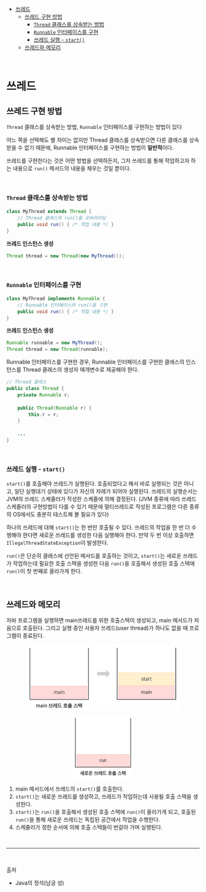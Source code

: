 - [쓰레드](#쓰레드)
  - [쓰레드 구현 방법](#쓰레드-구현-방법)
    - [`Thread` 클래스를 상속받는 방법](#thread-클래스를-상속받는-방법)
    - [`Runnable` 인터페이스를 구현](#runnable-인터페이스를-구현)
    - [쓰레드 실행 - `start()`](#쓰레드-실행---start)
  - [쓰레드와 메모리](#쓰레드와-메모리)

<br/>

# 쓰레드

## 쓰레드 구현 방법
`Thread` 클래스를 상속받는 방법, `Runnable` 인터페이스를 구현하는 방법이 있다

어느 쪽을 선택해도 별 차이는 없지만 Thread 클래스를 상속받으면 다른 클래스를 상속받을 수 없기 때문에, Runnable 인터페이스를 구현하는 방법이 **일반적**이다.

쓰레드를 구현한다는 것은 어떤 방법을 선택하든지, 그저 쓰레드를 통해 작업하고자 하는 내용으로 `run()` 메서드의 내용을 채우는 것일 뿐이다.

<br/>

### `Thread` 클래스를 상속받는 방법
```java
class MyThread extends Thread {
    // Thread 클래스의 run()을 오버라이딩
    public void run() { /* 작업 내용 */ }
}
```

**쓰레드 인스턴스 생성**

```java
Thread thread = new Thread(new MyThread());
```

<br/>

### `Runnable` 인터페이스를 구현
```java
class MyThread implements Runnable {
    // Runnable 인터페이스의 run()을 구현
    public void run() { /* 작업 내용 */ }
}
```

**쓰레드 인스턴스 생성**

```java
Runnable runnable = new MyThread();
Thread thread = new Thread(runnable);
```

Runnable 인터페이스를 구현한 경우, Runnable 인터페이스를 구현한 클래스의 인스턴스를 Thread 클래스의 생성자 매개변수로 제공해야 한다.
```java
// Thread 클래스
public class Thread {
    private Runnable r;

    public Thread(Runnable r) {
        this.r = r;
    }

    ...
}
```

<br/>

### 쓰레드 실행 - `start()`

`start()`를 호출해야 쓰레드가 실행된다. 호출되었다고 해서 바로 실행되는 것은 아니고, 일단 실행대기 상테에 있다가 자신의 차례가 되어야 실행된다.
쓰레드의 실행순서는 JVM의 쓰레드 스케줄러가 작성한 스케줄에 의해 결정된다. (JVM 종류에 따라 쓰레드 스케줄러의 구현방법이 다를 수 있기 때문에 멀티쓰레드로 작성된 프로그램은 다른 종류의 OS에서도 충분히 테스트해 볼 필요가 있다)

하나의 쓰레드에 대해 `start()`는 한 번만 호출될 수 있다. 쓰레드의 작업을 한 번 더 수행해야 한다면 새로운 쓰레드를 생성한 다음 실행해야 한다. 만약 두 번 이상 호출하면 `IllegalThreadStateException`이 발생한다.

`run()`은 단순히 클래스에 선언된 메서드를 호출하는 것이고, `start()`는 새로운 쓰레드가 작업하는데 필요한 호출 스택을 생성한 다음 `run()`을 호출해서 생성된 호출 스택에 `run()`이 첫 번째로 올라가게 한다.

<br/>

## 쓰레드와 메모리

자바 프로그램을 실행하면 main쓰레드를 위한 호출스택이 생성되고, main 메서드가 처음으로 호출된다. 그리고 실행 중인 사용자 쓰레드(user thread)가 하나도 없을 때 프로그램이 종료된다.

<p align="center">
    <img src="../image/thread_main_thread_call_stack.png"  width="400" height="auto">
</p>

<p align="center">
    <img src="../image/thread_new_thread_call_stack.png"  width="160" height="auto">
</p>

1. main 메서드에서 쓰레드의 `start()`를 호출한다.
2. `start()`는 새로운 쓰레드를 생성하고, 쓰레드가 작업하는데 사용될 호출 스택을 생성한다.
3. `start()`는 `run()`을 호출해서 생성된 호출 스택에 `run()`이 올라가게 되고, 호출된 `run()`을 통해 새로운 쓰레드는 독립된 공간에서 작업을 수행한다.
4. 스케줄러가 정한 순서에 의해 호출 스택들이 번갈아 가며 실행된다.

<br/>

---

<br/>

출처 
- Java의 정석(남궁 성)